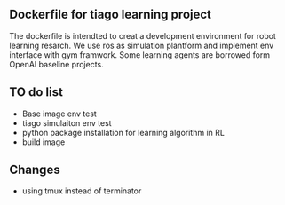 ## Dockerfile for tiago learning project

The dockerfile is intendted to creat a development environment for robot learning resarch. We use ros as simulation plantform and implement env interface with gym framwork. Some learning agents are borrowed form OpenAI baseline projects.

## TO do list
- Base image env test
- tiago simulaiton env test
- python package installation for learning algorithm in RL
- build image

## Changes
- using tmux instead of terminator
